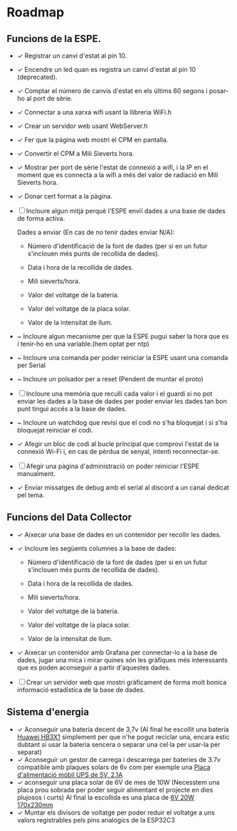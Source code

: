 # Roadmap

## Funcions de la ESPE.

- ✓ Registrar un canvi d'estat al pin 10.
- ✓ Encendre un led quan es registra un canvi d'estat al pin 10 (deprecated).
- ✓ Comptar el número de canvis d'estat en els últims 60 segons i posar-ho al port de sèrie.
- ✓ Connectar a una xarxa wifi usant la llibreria WiFi.h
- ✓ Crear un servidor web usant WebServer.h
- ✓ Fer que la pàgina web mostri el CPM en pantalla.
- ✓ Convertir el CPM a Mili Sieverts hora.
- ✓ Mostrar per port de sèrie l'estat de connexió a wifi, i la IP en el moment que es connecta a la wifi a més del valor de radiació en Mili Sieverts hora.
- ✓ Donar cert format a la pàgina.
- ☐ Incloure algun mitjà perquè l'ESPE enviï dades a una base de dades de forma activa.

  Dades a enviar (En cas de no tenir dades enviar N/A):

  - Número d'identificació de la font de dades (per si en un futur s'inclouen més punts de recollida de dades).

  - Data i hora de la recollida de dades.

  - Mili sieverts/hora.

  - Valor del voltatge de la bateria.

  - Valor del voltatge de la placa solar.

  - Valor de la intensitat de llum.

- ~ Incloure algun mecanisme per que la ESPE pugui saber la hora que es i tenir-ho en una variable.(hem optat per ntp)
- ~ Incloure una comanda per poder reiniciar la ESPE usant una comanda per Serial
- ~ Incloure un polsador per a reset (Pendent de muntar el proto)
- ☐ Incloure una memòria que reculli cada valor i el guardi si no pot enviar les dades a la base de dades per poder enviar les dades tan bon punt tingui accés a la base de dades.
- ~ Incloure un watchdog que revisi que el codi no s'ha bloquejat i si s'ha bloquejat reiniciar el codi.
- ✓ Afegir un bloc de codi al bucle principal que comprovi l'estat de la connexió Wi-Fi i, en cas de pèrdua de senyal, intenti reconnectar-se.
- ☐ Afegir una pàgina d'administració on poder reiniciar l'ESPE manualment.
- ✓ Enviar missatges de debug amb el serial al discord a un canal dedicat pel tema.

## Funcions del Data Collector

- ✓ Aixecar una base de dades en un contenidor per recollir les dades.
- ✓ Incloure les següents columnes a la base de dades:

  - Número d'identificació de la font de dades (per si en un futur s'inclouen més punts de recollida de dades).

  - Data i hora de la recollida de dades.

  - Mili sieverts/hora.

  - Valor del voltatge de la bateria.

  - Valor del voltatge de la placa solar.

  - Valor de la intensitat de llum.

- ✓ Aixecar un contenidor amb Grafana per connectar-lo a la base de dades, jugar una mica i mirar quines són les gràfiques més interessants que es poden aconseguir a partir d'aquestes dades.
- ☐ Crear un servidor web que mostri gràficament de forma molt bonica informació estadística de la base de dades.

## Sistema d'energia

- ✓ Aconseguir una bateria decent de 3,7v (Al final he escollit una bateria [Huawei HB3X1](https://s.click.aliexpress.com/e/_Ddd0FeV) simplement per que n'he pogut reciclar una, encara estic dubtant si usar la bateria sencera o separar una cel·la per usar-la per separat)
- ✓ Aconseguir un gestor de carrega i descarrega per bateries de 3.7v compatible amb plaques solars de 6v com per exemple una [Placa d'alimentació mòbil UPS de 5V, 2.1A](https://s.click.aliexpress.com/e/_DCTR7EV)
- ✓ aconseguir una placa solar de 6V de mes de 10W (Necesstem una placa prou sobrada per poder seguir alimentant el projecte en dies plujosos i curts) Al final la escollida es una placa de [6V 20W 170x230mm](https://s.click.aliexpress.com/e/_DBCjdDF)
- ✓ Muntar els divisors de voltatge per poder reduir el voltatge a uns valors registrables pels pins analogics de la ESP32C3
